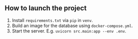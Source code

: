 ## How to launch the project

1. Install `requirements.txt` via `pip` in `venv`.
2. Build an image for the database using `docker-compose.yml`.
3. Start the server. E.g. `uvicorn src.main:app --env .env`.